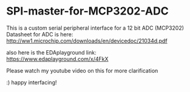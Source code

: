 # SPI-master-for-MCP3202-ADC

This is a custom serial peripheral interface for a 12 bit ADC (MCP3202)
  Datasheet for ADC is here: http://ww1.microchip.com/downloads/en/devicedoc/21034d.pdf
  
  also here is the EDAplayground link:
  https://www.edaplayground.com/x/4FkX

Please watch my youtube video on this for more clarification

:) happy interfacing!
